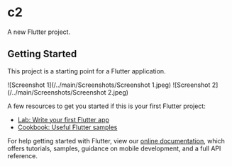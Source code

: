 # c2

A new Flutter project.

## Getting Started

This project is a starting point for a Flutter application.

![Screenshot 1](/../main/Screenshots/Screenshot 1.jpeg)
![Screenshot 2](/../main/Screenshots/Screenshot 2.jpeg)

A few resources to get you started if this is your first Flutter project:

- [Lab: Write your first Flutter app](https://flutter.dev/docs/get-started/codelab)
- [Cookbook: Useful Flutter samples](https://flutter.dev/docs/cookbook)

For help getting started with Flutter, view our
[online documentation](https://flutter.dev/docs), which offers tutorials,
samples, guidance on mobile development, and a full API reference.
